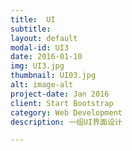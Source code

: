 ```yaml
---
title:  UI
subtitle:  
layout: default
modal-id: UI3
date: 2016-01-10
img: UI3.jpg
thumbnail: UI03.jpg
alt: image-alt
project-date: Jan 2016
client: Start Bootstrap
category: Web Development
description: 一组UI界面设计

---
```

